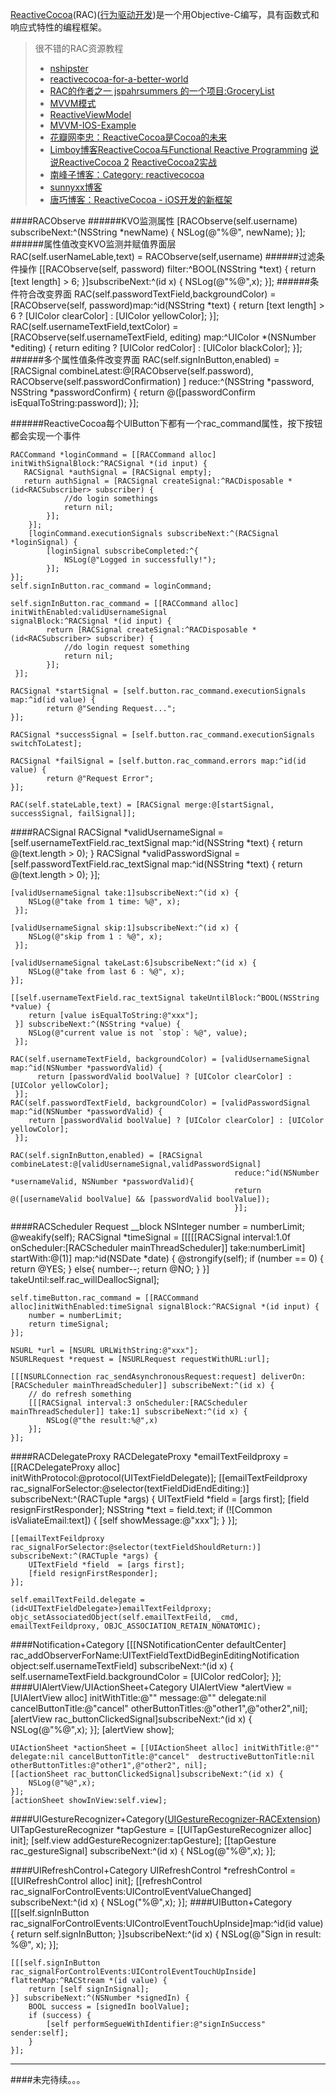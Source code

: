 [ReactiveCocoa](https://github.com/ReactiveCocoa/ReactiveCocoa)(RAC)([行为驱动开发](http://www.cocoachina.com/ios/20150518/11853.html))是一个用Objective-C编写，具有函数式和响应式特性的编程框架。
> 很不错的RAC资源教程
> 
> * [nshipster](http://nshipster.com/reactivecocoa/)
> * [reactivecocoa-for-a-better-world](https://github.com/blog/1107-reactivecocoa-for-a-better-world)
> * [RAC的作者之一 jspahrsummers 的一个项目:GroceryList](https://github.com/jspahrsummers/GroceryList/blob/master/GroceryList%2FGCYGroceryList.m)
> * [MVVM模式](http://objccn.io/issue-13-1/)
> * [ReactiveViewModel](https://github.com/ReactiveCocoa/ReactiveViewModel) 
> * [MVVM-IOS-Example](https://github.com/Machx/MVVM-IOS-Example)
> * [花瓣网李忠：ReactiveCocoa是Cocoa的未来](http://www.infoq.com/cn/news/2014/07/reactiveCocoa-cocoa)
> * [Limboy博客ReactiveCocoa与Functional Reactive Programming](http://limboy.me/ios/2013/06/19/frp-reactivecocoa.html) [说说ReactiveCocoa 2](http://limboy.me/ios/2013/12/27/reactivecocoa-2.html) [ReactiveCocoa2实战](http://limboy.me/ios/2014/06/06/deep-into-reactivecocoa2.html)
> * [南峰子博客：Category: reactivecocoa](http://southpeak.github.io/blog/categories/reactivecocoa/)
> * [sunnyxx博客](http://blog.sunnyxx.com/tags/Reactive%20Cocoa%20Tutorial/)
> * [唐巧博客：ReactiveCocoa - iOS开发的新框架](http://blog.devtang.com/blog/2014/02/11/reactivecocoa-introduction/)

####RACObserve
######KVO监测属性
    [RACObserve(self.username) subscribeNext:^(NSString *newName) {
      NSLog(@"%@", newName);
    }];
######属性值改变KVO监测并赋值界面层  
    RAC(self.userNameLable,text) = RACObserve(self,username)
######过滤条件操作
	[[RACObserve(self, password)
	  filter:^BOOL(NSString *text) {
		return [text length] > 6;
	}]subscribeNext:^(id x) {
		NSLog(@"%@",x);
	}];
######条件符合改变界面
	RAC(self.passwordTextField,backgroundColor) = [RACObserve(self, password)map:^id(NSString *text) {
		return [text length] > 6 ? [UIColor clearColor] : [UIColor yellowColor];
	}];
	RAC(self.usernameTextField,textColor) = [RACObserve(self.usernameTextField, editing) map:^UIColor *(NSNumber *editing) {
		return editing ? [UIColor redColor] : [UIColor blackColor];
	}];
######多个属性值条件改变界面
    RAC(self.signInButton,enabled) = [RACSignal 
    combineLatest:@[RACObserve(self.password), RACObserve(self.passwordConfirmation) ] 
    reduce:^(NSString *password, NSString *passwordConfirm) {
        return @([passwordConfirm isEqualToString:password]);
    }];
    
######ReactiveCocoa每个UIButton下都有一个rac_command属性，按下按钮都会实现一个事件
```
RACCommand *loginCommand = [[RACCommand alloc] initWithSignalBlock:^RACSignal *(id input) {
   RACSignal *authSignal = [RACSignal empty];
   return authSignal = [RACSignal createSignal:^RACDisposable *(id<RACSubscriber> subscriber) {
			//do login somethings
			return nil;
		}];
	}];
	[loginCommand.executionSignals subscribeNext:^(RACSignal *loginSignal) {
		[loginSignal subscribeCompleted:^{
			NSLog(@"Logged in successfully!");
		}];
}];
self.signInButton.rac_command = loginCommand;
```
```
self.signInButton.rac_command = [[RACCommand alloc] initWithEnabled:validUsernameSignal 
signalBlock:^RACSignal *(id input) {
        return [RACSignal createSignal:^RACDisposable *(id<RACSubscriber> subscriber) {
            //do login request something
            return nil;
        }];
 }];
    
RACSignal *startSignal = [self.button.rac_command.executionSignals map:^id(id value) {
        return @"Sending Request...";
}];
    
RACSignal *successSignal = [self.button.rac_command.executionSignals switchToLatest];
    
RACSignal *failSignal = [self.button.rac_command.errors map:^id(id value) {
        return @"Request Error";
}];
    
RAC(self.stateLable,text) = [RACSignal merge:@[startSignal, successSignal, failSignal]];
```

####RACSignal
    RACSignal *validUsernameSignal = [self.usernameTextField.rac_textSignal map:^id(NSString *text) {
        return @(text.length > 0); 
    }
    RACSignal *validPasswordSignal = [self.passwordTextField.rac_textSignal map:^id(NSString *text) {
        return @(text.length > 0);
    }];
    
    [validUsernameSignal take:1]subscribeNext:^(id x) {
		NSLog(@"take from 1 time: %@", x);
	 }];
	 
	[validUsernameSignal skip:1]subscribeNext:^(id x) {
		NSLog(@"skip from 1 : %@", x);
	 }];
	 
	[validUsernameSignal takeLast:6]subscribeNext:^(id x) {
		NSLog(@"take from last 6 : %@", x);
	}];
	 
	[[self.usernameTextField.rac_textSignal takeUntilBlock:^BOOL(NSString *value) {
		return [value isEqualToString:@"xxx"];
     }] subscribeNext:^(NSString *value) {
		NSLog(@"current value is not `stop`: %@", value);
	 }];

    RAC(self.usernameTextField, backgroundColor) = [validUsernameSignal map:^id(NSNumber *passwordValid) {
		  return [passwordValid boolValue] ? [UIColor clearColor] : [UIColor yellowColor];
	 }];
    RAC(self.passwordTextField, backgroundColor) = [validPasswordSignal map:^id(NSNumber *passwordValid) {
		return [passwordValid boolValue] ? [UIColor clearColor] : [UIColor yellowColor];
	 }];
	
	RAC(self.signInButton,enabled) = [RACSignal combineLatest:@[validUsernameSignal,validPasswordSignal]
													  reduce:^id(NSNumber *usernameValid, NSNumber *passwordValid){
													  return @([usernameValid boolValue] && [passwordValid boolValue]);
													  }];
####RACScheduler Request
	__block NSInteger number = numberLimit;
	@weakify(self);
    RACSignal *timeSignal = [[[[[RACSignal interval:1.0f onScheduler:[RACScheduler mainThreadScheduler]] take:numberLimit] startWith:@(1)] map:^id(NSDate *date) {
        @strongify(self);
        if (number == 0) {
            return @YES;
        }
        else{
            number--;
            return @NO;
        }
    }] takeUntil:self.rac_willDeallocSignal];
    
    self.timeButton.rac_command = [[RACCommand alloc]initWithEnabled:timeSignal signalBlock:^RACSignal *(id input) {
        number = numberLimit;
        return timeSignal;
    }];
    
    NSURL *url = [NSURL URLWithString:@"xxx"];
    NSURLRequest *request = [NSURLRequest requestWithURL:url];
    
    [[[NSURLConnection rac_sendAsynchronousRequest:request] deliverOn:[RACScheduler mainThreadScheduler]] subscribeNext:^(id x) {
        // do refresh something
        [[[RACSignal interval:3 onScheduler:[RACScheduler mainThreadScheduler]] take:1] subscribeNext:^(id x) {
            NSLog(@"the result:%@",x)
        }];
    }];
											  
####RACDelegateProxy
    RACDelegateProxy *emailTextFeildproxy = [[RACDelegateProxy alloc] initWithProtocol:@protocol(UITextFieldDelegate)];
	[[emailTextFeildproxy rac_signalForSelector:@selector(textFieldDidEndEditing:)] subscribeNext:^(RACTuple *args) {
		UITextField *field  = [args first];
		[field resignFirstResponder];
		NSString *text = field.text;
		if (![Common isValiateEmail:text]) {
			[self showMessage:@"xxx"];
		}
	}];
	
	[[emailTextFeildproxy rac_signalForSelector:@selector(textFieldShouldReturn:)] subscribeNext:^(RACTuple *args) {
		UITextField *field  = [args first];
		[field resignFirstResponder];
	}];
	
	self.emailTextFeild.delegate = (id<UITextFieldDelegate>)emailTextFeildproxy;
	objc_setAssociatedObject(self.emailTextFeild, _cmd, emailTextFeildproxy, OBJC_ASSOCIATION_RETAIN_NONATOMIC);
####Notification+Category
	[[[NSNotificationCenter defaultCenter] rac_addObserverForName:UITextFieldTextDidBeginEditingNotification object:self.usernameTextField] subscribeNext:^(id x) {
		self.usernameTextField.backgroundColor = [UIColor redColor];
	}];
####UIAlertView/UIActionSheet+Category
    UIAlertView *alertView = [UIAlertView alloc] initWithTitle:@"" message:@"" delegate:nil cancelButtonTitle:@"cancel" otherButtonTitles:@"other1",@"other2",nil];
    [alertView rac_buttonClickedSignal]subscribeNext:^(id x) {
        NSLog(@"%@",x);
    }];
    [alertView show];
    
    UIActionSheet *actionSheet = [[UIActionSheet alloc] initWithTitle:@"" delegate:nil cancelButtonTitle:@"cancel"  destructiveButtonTitle:nil otherButtonTitles:@"other1",@"other2", nil];
	[[actionSheet rac_buttonClickedSignal]subscribeNext:^(id x) {
		NSLog(@"%@",x);
	}];
	[actionSheet showInView:self.view];
####UIGestureRecognizer+Category([UIGestureRecognizer-RACExtension](https://github.com/kaiinui/UIGestureRecognizer-RACExtension))
    UITapGestureRecognizer *tapGesture = [[UITapGestureRecognizer alloc] init];
	[self.view addGestureRecognizer:tapGesture];
	[[tapGesture rac_gestureSignal] subscribeNext:^(id x) {
		NSLog(@"%@",x);
	}];	

####UIRefreshControl+Category
    UIRefreshControl *refreshControl = [[UIRefreshControl alloc] init];
    [[refreshControl rac_signalForControlEvents:UIControlEventValueChanged] subscribeNext:^(id x) {
        NSLog("%@",x);
    }];
####UIButton+Category
	[[[self.signInButton rac_signalForControlEvents:UIControlEventTouchUpInside]map:^id(id value) {
		return self.signInButton;
	}]subscribeNext:^(id x) {
		NSLog(@"Sign in result: %@", x);
	}];
```
[[[self.signInButton rac_signalForControlEvents:UIControlEventTouchUpInside] flattenMap:^RACStream *(id value) {
	return [self signInSignal];
}] subscribeNext:^(NSNumber *signedIn) {
	BOOL success = [signedIn boolValue];
	if (success) {
		[self performSegueWithIdentifier:@"signInSuccess" sender:self];
	}
}];
```

---
####<a name="fenced-code-block">未完待续。。。</a>
